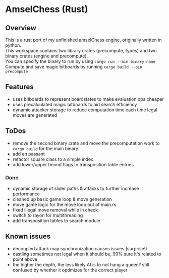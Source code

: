 # AmselChess (Rust)

## Overview
This is a rust port of my unfinished amselChess engine, originally written in python.  
This workspace contains two library crates (precompute, types) and two binary crates (engine and precompute).  
You can specify the binary to run by using `cargo run --bin binary-name`  
Compute and save magic bitboards by running `cargo build --bin precompute`

## Features
* uses bitboards to represent boardstates to make evaluation ops cheaper
* uses precalculated magic bitboards to aid search efficiency
* dynamic attacker storage to reduce computation time each time legal moves are generated

## ToDos
* remove the second binary crate and move the precomputation work to `cargo build` for the main binary
* add en passant
* refactor square class to a simple index
* add lower/upper bound flags to transposition table entries

### Done
* dynamic storage of slider paths & attacks to further increase performance
* cleaned up basic game loop & move generation
* move game logic for the move loop out of main.rs
* fixed illegal move removal while in check
* switch to rayon for multithreading
* add transposition tables to search module

## Known issues
* decoupled attack map synchronization causes issues (surprise!)
* castling sometimes not legal when it should be, 99% sure it's related to point above
* the higher the depth, the less likely AI is to not hang a queen? still confused by whether it optimizes for the correct player